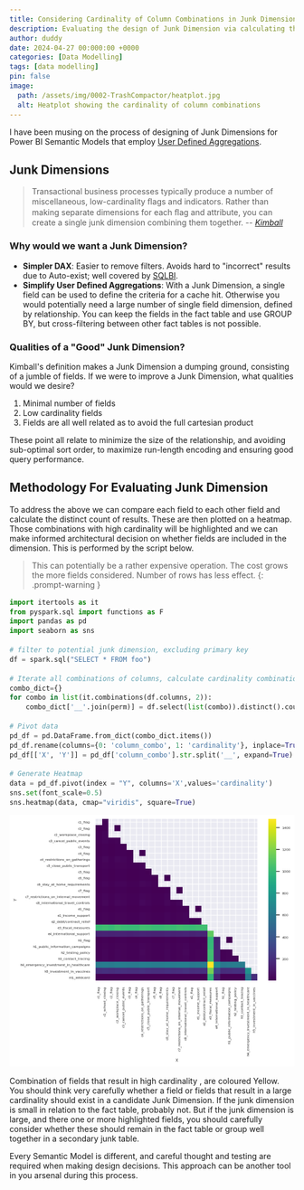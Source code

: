 ```yaml
---
title: Considering Cardinality of Column Combinations in Junk Dimension Design
description: Evaluating the design of Junk Dimension via calculating the Cardinality of Column Combinations
author: duddy
date: 2024-04-27 00:000:00 +0000
categories: [Data Modelling]
tags: [data modelling]
pin: false
image:
  path: /assets/img/0002-TrashCompactor/heatplot.jpg
  alt: Heatplot showing the cardinality of column combinations
---
```


I have been musing on the process of designing of Junk Dimensions for Power BI Semantic Models that employ [User Defined Aggregations](https://learn.microsoft.com/en-us/power-bi/transform-model/aggregations-advanced).

## Junk Dimensions

> Transactional business processes typically produce a number of miscellaneous, low-cardinality ﬂags and indicators. Rather than making separate dimensions for each ﬂag and attribute, you can create a single junk dimension combining them together.
> -- <cite>[Kimball][1] </cite>

[1]: https://www.kimballgroup.com/data-warehouse-business-intelligence-resources/kimball-techniques/dimensional-modeling-techniques/junk-dimension

### Why would we want a Junk Dimension?
-  **Simpler DAX**: Easier to remove filters. Avoids hard to "incorrect" results due to Auto-exist; well covered by [SQLBI](https://www.sqlbi.com/articles/understanding-dax-auto-exist/).
-  **Simplify User Defined Aggregations**: With a Junk Dimension, a single field can be used to define the criteria for a cache hit. Otherwise you would potentially need a large number of single field dimension, defined by relationship. You can keep the fields in the fact table and use GROUP BY, but cross-filtering between other fact tables is not possible.

### Qualities of a "Good" Junk Dimension?
Kimball's definition makes a Junk Dimension a dumping ground, consisting of a jumble of fields. If we were to improve a Junk Dimension, what qualities would we desire?
1. Minimal number of fields
2. Low cardinality fields
3. Fields are all well related as to avoid the full cartesian product

These point all relate to minimize the size of the relationship, and avoiding sub-optimal sort order, to maximize run-length encoding and ensuring good query performance.

## Methodology For Evaluating Junk Dimension
To address the above we can compare each field to each other field and calculate the distinct count of results. These are then plotted on a heatmap. Those combinations with high cardinality will be highlighted and we can make informed architectural decision on whether fields are included in the dimension. This is performed by the script below. 

> This can potentially be a rather expensive operation. The cost grows the more fields considered. Number of rows has less effect.
{: .prompt-warning } 

```python
import itertools as it
from pyspark.sql import functions as F
import pandas as pd
import seaborn as sns

# filter to potential junk dimension, excluding primary key
df = spark.sql("SELECT * FROM foo")

# Iterate all combinations of columns, calculate cardinality combinations
combo_dict={}
for combo in list(it.combinations(df.columns, 2)): 
    combo_dict['__'.join(perm)] = df.select(list(combo)).distinct().count()

# Pivot data
pd_df = pd.DataFrame.from_dict(combo_dict.items())
pd_df.rename(columns={0: 'column_combo', 1: 'cardinality'}, inplace=True)
pd_df[['X', 'Y']] = pd_df['column_combo'].str.split('__', expand=True)

# Generate Heatmap
data = pd_df.pivot(index = "Y", columns='X',values='cardinality')
sns.set(font_scale=0.5)
sns.heatmap(data, cmap="viridis", square=True)
```

![Column Combination Cardinality Heatmap](/assets/img/0002-TrashCompactor/heatplot.jpg)

Combination of fields that result in high cardinality , are coloured Yellow. You should think very carefully whether a field or fields that result in a large cardinality should exist in a candidate Junk Dimension. If the junk dimension is small in relation to the fact table, probably not. But if the junk dimension is large, and there one or more highlighted fields, you should carefully consider whether these should remain in the fact table or group well together in a secondary junk table. 

Every Semantic Model is different, and careful thought and testing are required when making design decisions. This approach can be another tool in you arsenal during this process.